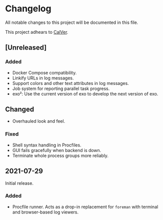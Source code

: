 # Changelog

All notable changes to this project will be documented in this file.

This project adhears to [CalVer](./doc/versioning.md).

## [Unreleased]

### Added

- Docker Compose compatibility.
- Linkify URLs in log messages.
- Support colors and other text attributes in log messages.
- Job system for reporting parallel task progress.
- exo²: Use the current version of exo to develop the next version of exo.

## Changed

- Overhauled look and feel.

### Fixed

- Shell syntax handling in Procfiles.
- GUI fails gracefully when backend is down.
- Terminate whole process groups more reliably.


## 2021-07-29

Initial release.

### Added

- Procfile runner. Acts as a drop-in replacement for `foreman` with terminal
  and browser-based log viewers.
